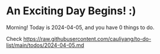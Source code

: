 # An Exciting Day Begins! :)

Morning! Today is 2024-04-05, and you have 0 things to do.

Check https://raw.githubusercontent.com/cauliyang/to-do-list/main/todos/2024-04-05.md